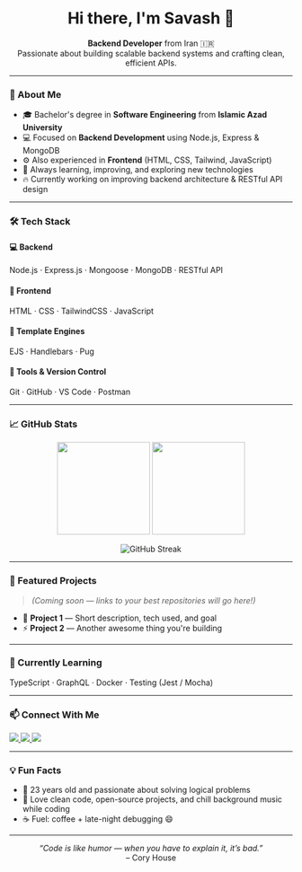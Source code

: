 <!-- 👋 INTRO -->
<h1 align="center">Hi there, I'm Savash 👋</h1>

<p align="center">
  <b>Backend Developer</b> from Iran 🇮🇷  
  <br/>
  Passionate about building scalable backend systems and crafting clean, efficient APIs.
</p>

---

### 🧠 About Me

- 🎓 Bachelor's degree in **Software Engineering** from **Islamic Azad University**  
- 💻 Focused on **Backend Development** using Node.js, Express & MongoDB  
- ⚙️ Also experienced in **Frontend** (HTML, CSS, Tailwind, JavaScript)  
- 🚀 Always learning, improving, and exploring new technologies  
- 🔥 Currently working on improving backend architecture & RESTful API design  

---

### 🛠️ Tech Stack

#### 💻 Backend
Node.js · Express.js · Mongoose · MongoDB · RESTful API

#### 🎨 Frontend
HTML · CSS · TailwindCSS · JavaScript

#### 🧩 Template Engines
EJS · Handlebars · Pug

#### 🧰 Tools & Version Control
Git · GitHub · VS Code · Postman

---

### 📈 GitHub Stats

<p align="center">
  <img src="https://github-readme-stats.vercel.app/api?username=SavashOps&show_icons=true&theme=radical" height="165"/>
  <img src="https://github-readme-stats.vercel.app/api/top-langs/?username=SavashOps&layout=compact&theme=radical" height="165"/>
</p>

<p align="center">
  <img src="https://streak-stats.demolab.com?user=SavashOps&theme=radical&hide_border=false" alt="GitHub Streak"/>
</p>

---

### 🚀 Featured Projects

> _(Coming soon — links to your best repositories will go here!)_

- 🧩 **Project 1** — Short description, tech used, and goal  
- ⚡ **Project 2** — Another awesome thing you're building  

---

### 🌱 Currently Learning

TypeScript · GraphQL · Docker · Testing (Jest / Mocha)

---

### 📫 Connect With Me

<p align="left">
  <a href="https://t.me/YourTelegramHandle" target="_blank">
    <img src="https://img.shields.io/badge/Telegram-2CA5E0?style=for-the-badge&logo=telegram&logoColor=white" />
  </a>
  <a href="https://linkedin.com/in/YourLinkedInProfile" target="_blank">
    <img src="https://img.shields.io/badge/LinkedIn-0077B5?style=for-the-badge&logo=linkedin&logoColor=white" />
  </a>
  <a href="mailto:youremail@example.com" target="_blank">
    <img src="https://img.shields.io/badge/Email-D14836?style=for-the-badge&logo=gmail&logoColor=white" />
  </a>
</p>

---

### 💡 Fun Facts

- 🧩 23 years old and passionate about solving logical problems  
- 🎵 Love clean code, open-source projects, and chill background music while coding  
- ☕ Fuel: coffee + late-night debugging 😄

---

<p align="center">
  <i>“Code is like humor — when you have to explain it, it’s bad.”</i>  
  <br/>– Cory House
</p>

